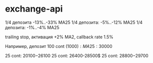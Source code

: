 # exchange-api

1/4 депозита -13%..-33% MA25
1/4 депозита: -5%..-12% MA25
1/4 депозита: -1%..-4% MA25

trailing stop, активация +2% MA2, callback rate 1.5%



Например, депозит 100 cont (1000$):
MA25: 30000$

25 cont: 20100$-26100$
25 cont: 26400-28500$
25 cont: 28800$-29700$
